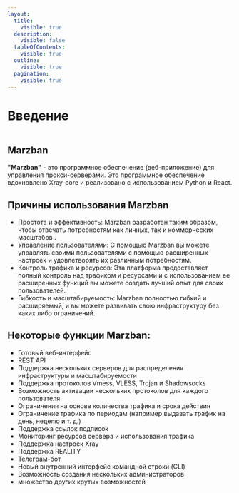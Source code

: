 ```yaml
---
layout:
  title:
    visible: true
  description:
    visible: false
  tableOfContents:
    visible: true
  outline:
    visible: true
  pagination:
    visible: true
---
```


# Введение

<div data-full-width="false">

<figure><img src="https://github.com/Gozargah/Marzban-docs/raw/master/screenshots/preview.png" alt=""><figcaption></figcaption></figure>

</div>

## Marzban <a href="#marzban" id="marzban"></a>

**"Marzban"** - это программное обеспечение (веб-приложение) для управления прокси-серверами. Это программное обеспечение вдохновлено Xray-core и реализовано с использованием Python и React.

## Причины использования Marzban <a href="#marzban-use-reason" id="marzban-use-reason"></a>

* Простота и эффективность: Marzban разработан таким образом, чтобы отвечать потребностям как личных, так и коммерческих масштабов .
* Управление пользователями: С помощью Marzban вы можете управлять своими пользователями с помощью расширенных настроек и удовлетворять их различным потребностям.
* Контроль трафика и ресурсов: Эта платформа предоставляет полный контроль над трафиком и ресурсами и с использованием ее расширенных функций вы можете создать лучший опыт для своих пользователей.
* Гибкость и масштабируемость: Marzban полностью гибкий и расширяемый, и вы можете развивать свою инфраструктуру без каких либо ограничений.

## Некоторые функции Marzban: <a href="#marzban-functional" id="marzban-functional"></a>

* Готовый веб-интерфейс
* REST API
* Поддержка нескольких серверов для распределения инфраструктуры и масштабируемости
* Поддержка протоколов Vmess, VLESS, Trojan и Shadowsocks
* Возможность активации нескольких протоколов для каждого пользователя
* Ограничения на основе количества трафика и срока действия
* Ограничение трафика по периодам (например выдавать трафик на день, неделю и т. д.)
* Поддержка ссылок подписок
* Мониторинг ресурсов сервера и использования трафика
* Поддержка настроек Xray
* Поддержка REALITY
* Телеграм-бот
* Новый внутренний интерфейс командной строки (CLI)
* Возможность создания нескольких администраторов
* множество других крутых возможностей

